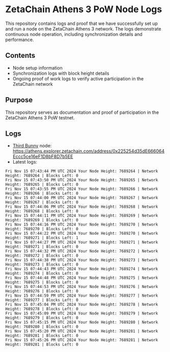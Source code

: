 # ZetaChain Athens 3 PoW Node Logs
This repository contains logs and proof that we have successfully set up and run a node on the ZetaChain Athens 3 network. The logs demonstrate continuous node operation, including synchronization details and performance.

## Contents
- Node setup information
- Synchronization logs with block height details
- Ongoing proof of work logs to verify active participation in the ZetaChain network

## Purpose
This repository serves as documentation and proof of participation in the ZetaChain Athens 3 PoW testnet.

## Logs

- [Third Bunny](https://thirdbunny.xyz/) node: https://athens.explorer.zetachain.com/address/0x225254d35dE666064Eccc5ce16eF1D8bF8D7b5EE
- Latest logs:
```
Fri Nov 15 07:43:44 PM UTC 2024 Your Node Height: 7689264 | Network Height: 7689264 | Blocks Left: 0
Fri Nov 15 07:43:50 PM UTC 2024 Your Node Height: 7689265 | Network Height: 7689265 | Blocks Left: 0
Fri Nov 15 07:43:55 PM UTC 2024 Your Node Height: 7689266 | Network Height: 7689266 | Blocks Left: 0
Fri Nov 15 07:44:00 PM UTC 2024 Your Node Height: 7689267 | Network Height: 7689267 | Blocks Left: 0
Fri Nov 15 07:44:06 PM UTC 2024 Your Node Height: 7689268 | Network Height: 7689268 | Blocks Left: 0
Fri Nov 15 07:44:11 PM UTC 2024 Your Node Height: 7689269 | Network Height: 7689269 | Blocks Left: 0
Fri Nov 15 07:44:16 PM UTC 2024 Your Node Height: 7689270 | Network Height: 7689270 | Blocks Left: 0
Fri Nov 15 07:44:22 PM UTC 2024 Your Node Height: 7689270 | Network Height: 7689271 | Blocks Left: 1
Fri Nov 15 07:44:27 PM UTC 2024 Your Node Height: 7689271 | Network Height: 7689271 | Blocks Left: 0
Fri Nov 15 07:44:32 PM UTC 2024 Your Node Height: 7689272 | Network Height: 7689272 | Blocks Left: 0
Fri Nov 15 07:44:38 PM UTC 2024 Your Node Height: 7689273 | Network Height: 7689273 | Blocks Left: 0
Fri Nov 15 07:44:43 PM UTC 2024 Your Node Height: 7689274 | Network Height: 7689274 | Blocks Left: 0
Fri Nov 15 07:44:48 PM UTC 2024 Your Node Height: 7689275 | Network Height: 7689275 | Blocks Left: 0
Fri Nov 15 07:44:53 PM UTC 2024 Your Node Height: 7689276 | Network Height: 7689276 | Blocks Left: 0
Fri Nov 15 07:44:59 PM UTC 2024 Your Node Height: 7689277 | Network Height: 7689277 | Blocks Left: 0
Fri Nov 15 07:45:04 PM UTC 2024 Your Node Height: 7689278 | Network Height: 7689278 | Blocks Left: 0
Fri Nov 15 07:45:09 PM UTC 2024 Your Node Height: 7689279 | Network Height: 7689279 | Blocks Left: 0
Fri Nov 15 07:45:15 PM UTC 2024 Your Node Height: 7689280 | Network Height: 7689280 | Blocks Left: 0
Fri Nov 15 07:45:20 PM UTC 2024 Your Node Height: 7689281 | Network Height: 7689281 | Blocks Left: 0
Fri Nov 15 07:45:26 PM UTC 2024 Your Node Height: 7689281 | Network Height: 7689281 | Blocks Left: 0
```
